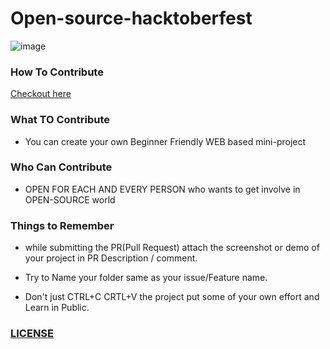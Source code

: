 # Open-source-hacktoberfest

![image](https://user-images.githubusercontent.com/61630442/194668978-753886a3-c152-4735-9169-61c21cbeb260.png)

### How To Contribute

[Checkout here](https://github.com/jay-2000/Open-source-hacktoberfest/blob/main/CONTRIBUTING.md)

### What TO Contribute

- You can create your own Beginner Friendly WEB based mini-project 

### Who Can Contribute

- OPEN FOR EACH AND EVERY PERSON who wants to get involve in OPEN-SOURCE world

### Things to Remember

- while submitting the PR(Pull Request) attach the screenshot or demo of your project in PR Description / comment.

- Try to Name your folder same as your issue/Feature name.

- Don't just CTRL+C CRTL+V the project put some of your own effort and Learn in Public.

### [LICENSE](https://github.com/jay-2000/Open-source-hacktoberfest/blob/main/LICENSE)
